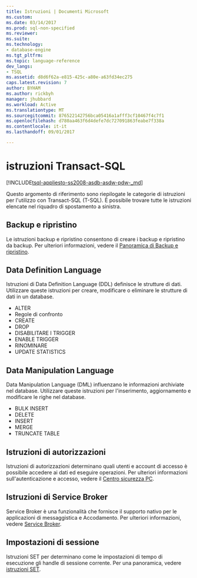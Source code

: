 ```yaml
---
title: Istruzioni | Documenti Microsoft
ms.custom: 
ms.date: 03/14/2017
ms.prod: sql-non-specified
ms.reviewer: 
ms.suite: 
ms.technology:
- database-engine
ms.tgt_pltfrm: 
ms.topic: language-reference
dev_langs:
- TSQL
ms.assetid: d8d6f62a-e815-425c-a80e-a63fd34ec275
caps.latest.revision: 7
author: BYHAM
ms.author: rickbyh
manager: jhubbard
ms.workload: Active
ms.translationtype: MT
ms.sourcegitcommit: 876522142756bca05416a1afff3cf10467f4c7f1
ms.openlocfilehash: d780aa463f6d4defe7dc727091863feabe7f338a
ms.contentlocale: it-it
ms.lasthandoff: 09/01/2017

---
```

# <a name="transact-sql-statements"></a>istruzioni Transact-SQL
[!INCLUDE[tsql-appliesto-ss2008-asdb-asdw-pdw-_md](../../includes/tsql-appliesto-ss2008-asdb-asdw-pdw-md.md)]

Questo argomento di riferimento sono riepilogate le categorie di istruzioni per l'utilizzo con Transact-SQL (T-SQL). È possibile trovare tutte le istruzioni elencate nel riquadro di spostamento a sinistra.

## <a name="backup-and-restore"></a>Backup e ripristino
Le istruzioni backup e ripristino consentono di creare i backup e ripristino da backup.  Per ulteriori informazioni, vedere il [Panoramica di Backup e ripristino](../../relational-databases/backup-restore/back-up-and-restore-of-sql-server-databases.md).

## <a name="data-definition-language"></a>Data Definition Language
Istruzioni di Data Definition Language (DDL) definisce le strutture di dati. Utilizzare queste istruzioni per creare, modificare o eliminare le strutture di dati in un database.
- ALTER
- Regole di confronto
- CREATE
- DROP
- DISABILITARE I TRIGGER
- ENABLE TRIGGER
- RINOMINARE
- UPDATE STATISTICS

## <a name="data-manipulation-language"></a>Data Manipulation Language
Data Manipulation Language (DML) influenzano le informazioni archiviate nel database. Utilizzare queste istruzioni per l'inserimento, aggiornamento e modificare le righe nel database.

- BULK INSERT
- DELETE
- INSERT
- MERGE
- TRUNCATE TABLE

## <a name="permissions-statements"></a>Istruzioni di autorizzazioni
Istruzioni di autorizzazioni determinano quali utenti e account di accesso è possibile accedere ai dati ed eseguire operazioni. Per ulteriori informazioni sull'autenticazione e accesso, vedere il [Centro sicurezza PC](../../relational-databases/security/security-center-for-sql-server-database-engine-and-azure-sql-database.md).

## <a name="service-broker-statements"></a>Istruzioni di Service Broker
Service Broker è una funzionalità che fornisce il supporto nativo per le applicazioni di messaggistica e Accodamento. Per ulteriori informazioni, vedere [Service Broker](../../relational-databases/service-broker/event-notifications.md).

## <a name="session-settings"></a>Impostazioni di sessione
Istruzioni SET per determinano come le impostazioni di tempo di esecuzione gli handle di sessione corrente. Per una panoramica, vedere [istruzioni SET](set-statements-transact-sql.md).


